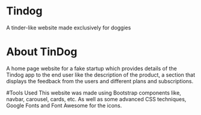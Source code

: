 # Tindog
A tinder-like website made exclusively for doggies

# About TinDog
A home page website for a fake startup which provides details of the Tindog app to the end user like the description of the product, a section that displays the feedback from the users and different plans and subscriptions.

#Tools Used
This website was made using Bootstrap components like, navbar, carousel, cards, etc. As well as some advanced CSS techniques, Google Fonts and Font Awesome for the icons.
